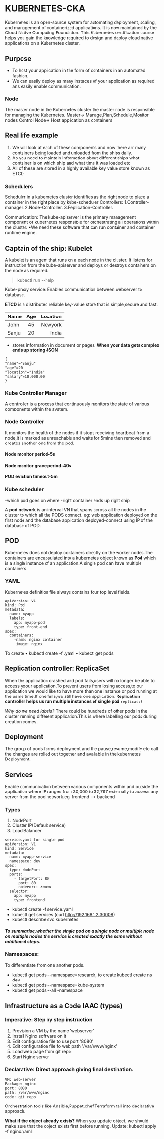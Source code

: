 # KUBERNETES-CKA
Kubernetes is an open-source system for automating deployment, scaling, and management of containerized applications. It is now maintained by the Cloud Native Computing Foundation.  This Kubernetes certification course helps you gain the knowledge required to design and deploy cloud native applications on a Kubernetes cluster. 

## Purpose
- To host your application in the form of containers in an automated fashion.
- We can easily deploy as many instaces of your application as required ans easily enable communication.

### Node
The master node in the Kubernetes cluster the master node is responsible for managing the Kubernetes.
Master-> Manage,Plan,Schedule,Monitor nodes
Control Node-> Host application as containers

## Real life example
1. We will look at each of these components and now there arr many containers being loaded and unloaded from the ships daily.
2. As you need to maintain information about different ships what container is on which ship and what time it was loaded etc
3. All of these are stored in a highly available key value store known as ETCD

### Schedulers 
Scheduler in a kubernetes cluster  identifies as the right node to place a container in the right place by kube-scheduler
Controllers:
1.Controller-manager.
2.Node-Controller.
3.Replication-Controller.

Communication:
The kube-apiserver is the primary management component of kubernetes responsible for orchestrating all operations within the cluster.
•We need these software that can run container and container runtime engine.

## Captain of the ship: Kubelet
A kubelet is an agent that runs on a each node in the cluster. It listens for instruction from the kube-apiserver and deploys or destroys containers on the node as required.
>kubectl run --help

Kube-proxy service: Enables communication between webserver to database.

**ETCD** is a distributed reliable key-value store that is simple,secure and fast.
<key-value store>

| Name | Age| Location|
| :---  | :---: |    ---: |
| John   | 45    | Newyork    |
| Sanju    | 20       | India |
- stores information in document or pages.
 **When your data gets complex ends up storing JSON**

```
{
"name"="Sanju"
"age"=20
"location"="India"
"salary"=10,000,00
}
```
### Kube Controller Manager
A controller is a process that continuously monitors the state of various components within the system.
 
### Node Controller
It monitors the health of the nodes if it stops receiving heartbeat from a node,it is marked as unreachable and waits for 5mins then removed and creates another one from the pod.
#### Node monitor period-5s
#### Node monitor grace period-40s
#### POD eviction timeout-5m

### Kube scheduler 
-which pod goes on where 
-right container ends up right ship

A **pod network** is an interval VN that spans across all the nodes in the cluster to which all the PODS connect.
eg: web application deployed on the first node and the database application deployed-connect using IP of the database of POD.

## POD
Kubernetes does not deploy containers directly on the worker nodes.The containers are encapsulated into a kubernetes object known as **Pod** which is a single instance of an application.A single pod can have multiple containers.

### YAML
Kubernetes definition file always contains four top level fields.

```
apiVersion: V1
kind: Pod
metadata: 
  name: myapp
  labels:
    app: myapp-pod
    type: front-end
spec: 
  containers:
    -name: nginx container
     image: nginx
```
To create 
• kubectl create -f <filename>.yaml
• kubectl get pods

## Replication controller: ReplicaSet

When the application crashed and pod fails,users will no longer be able to access yoour application.To prevent users from losing access,to our application we would like to have more than one instance or pod running at the same time.If one fails,we still have one application.
**Replication controller helps us run multiple instances of single pod** `replicas:3`

*Why do we need labels?*
There could be hundreds of other pods in the cluster running different application.This is where labelling our pods during creation comes.

## Deployment 
The group of pods forms deployment and the pause,resume,modify etc call the changes are rolled out together and available in the kubernetes Deployment.

## Services 
Enable communication between various components within and outside the application where IP ranges from 30,000 to 32,767 externally to access any server from the pod network.eg: frontend --> backend
### Types
1. NodePort 
2. Cluster IP(Default service)
3. Load Balancer

```
service.yaml for single pod
apiVersion: V1
kind: Service
metadata: 
  name: myapp-service
  namespace: dev
spec:
  type: NodePort
  ports:
    - targetPort: 80
      port: 80
      nodePort: 30008
  selector:
    app: myapp
    type: frontend
```

- kubectl create -f service.yaml
- kubectl get services 
  (curl http://192.168.1.2:30008)
- kubectl describe svc kubernetes 

##### To summarise,whether the single pod on a single node or multiple node on multiple nodes the service is created exactly the same without additional steps.

### Namespaces:
To differentiate from one another pods.
- kubectl get pods --namespace=research, to create kubectl create ns dev
- kubectl get pods --namespace=kube-system
- kubectl get pods --all -namespace

## Infrastructure as a Code IAAC (types)
### Imperative: Step by step instruction
1. Provision a VM by the name 'webserver'
2. Install Nginx software on it
3. Edit configuration file to use port '8080'
4. Edit configuration file fo web path '/var/www/nginx'
5. Load web page from git repo
6. Start Nginx server

### Declarative: Direct approach giving final destination.
 ```
 VM: web-server
 Package: nginx
 port: 8080
 path: /var/www/nginx
 code: git repo
 ```
Orchestration tools like Ansible,Puppet,chef,Terraform fall into declarative approach.

**What if the object already exists?**
When you update object, we should make sure that the object exists first before running.
Update: kubectl apply -f nginx.yaml







